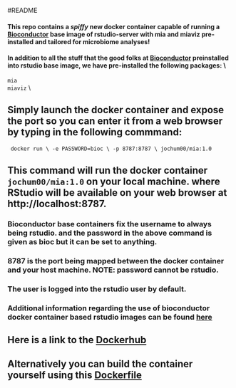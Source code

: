 
#README

#### This repo contains a _spiffy_ new docker container capable of running a [Bioconductor](https://github.com/Bioconductor/bioconductor_docker) base image of rstudio-server with mia and miaviz pre-installed and tailored for microbiome analyses!

#### In addition to all the stuff that the good folks at [Bioconductor](https://github.com/Bioconductor/bioconductor_docker) preinstalled into rstudio base image, we have pre-installed the following packages: \
`mia` \
`miaviz` \


## Simply launch the docker container and expose the port so you can enter it from a web browser by typing in the following commmand:

` docker run \
 	-e PASSWORD=bioc \
 	-p 8787:8787 \
 	jochum00/mia:1.0`


## This command will run the docker container `jochum00/mia:1.0` on your local machine. where RStudio will be available on your web browser at http://localhost:8787.


### Bioconductor base containers fix the username to always being rstudio. and the password in the above command is given as bioc but it can be set to anything.

### 8787 is the port being mapped between the docker container and your host machine. NOTE: password cannot be rstudio.

###  The user is logged into the rstudio user by default.

### Additional information regarding the use of bioconductor docker container based rstudio images can be found [here](https://github.com/Bioconductor/bioconductor_docker)


## Here is a link to the [Dockerhub](https://hub.docker.com/r/jochum00/mia)

## Alternatively you can build the container yourself using this [Dockerfile](https://github.com/microbiome/docker/blob/main/mia/Dockerfile)
